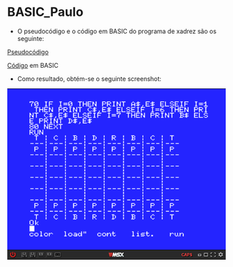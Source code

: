 # BASIC_Paulo

- O pseudocódigo e o código em BASIC do programa de xadrez são os seguinte:

[Pseudocódigo](https://github.com/ProgramacaoEE2020/BASIC_Paulo/blob/master/Codigos/Pseudoc%C3%B3digo_ChessTable.txt)

[Código](https://github.com/ProgramacaoEE2020/BASIC_Paulo/blob/master/Codigos/ChessTable_BASIC.txt) em BASIC

- Como resultado, obtém-se o seguinte screenshot:

![](ChessTable_BASIC.png)
